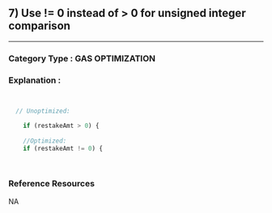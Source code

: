 ## 7) Use != 0 instead of > 0 for unsigned integer comparison


---

### **Category Type** : GAS OPTIMIZATION


### **Explanation** :

```javascript


  // Unoptimized:

    if (restakeAmt > 0) {
    
    //Optimized:
    if (restakeAmt != 0) {

 

```




### **Reference Resources**

NA

